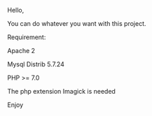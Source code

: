 Hello,

You can do whatever you want with this project.

Requirement:

Apache 2

Mysql Distrib 5.7.24

PHP >= 7.0

The php extension Imagick is needed


Enjoy
